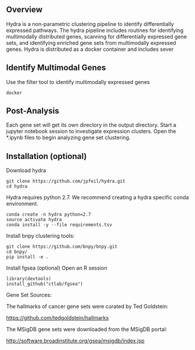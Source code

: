 ## Overview

Hydra is a non-parametric clustering pipeline to identify differentially expressed pathways. 
The hydra pipeline includes routines for identifying multimodally distributed genes, scanning for 
differentially expressed gene sets, and identifying enriched gene sets from multimodally expressed 
genes. Hydra is distributed as a docker container and includes sever

## Identify Multimodal Genes
Use the filter tool to identify multimodally expressed genes

```
docker 
```

## Post-Analysis
Each gene set will get its own directory in the output directory. Start a jupyter notebook session to investigate expression clusters. Open the *.ipynb files to begin analyzing gene set clustering.  




## Installation (optional)
Download hydra
```
git clone https://github.com/jpfeil/hydra.git
cd hydra
```

Hydra requires python 2.7. We recommend creating a hydra specific conda environment.
```
conda create -n hydra python=2.7
source activate hydra
conda install -y --file requirements.tsv
```

Install bnpy clustering tools:
```
git clone https://github.com/bnpy/bnpy.git
cd bnpy/
pip install -e .
```

Install fgsea (optional)
Open an R session
```
library(devtools)
install_github("ctlab/fgsea")
```


Gene Set Sources:

The hallmarks of cancer gene sets were curated by Ted Goldstein:

https://github.com/tedgoldstein/hallmarks

The MSigDB gene sets were downloaded from the MSigDB portal:

http://software.broadinstitute.org/gsea/msigdb/index.jsp
